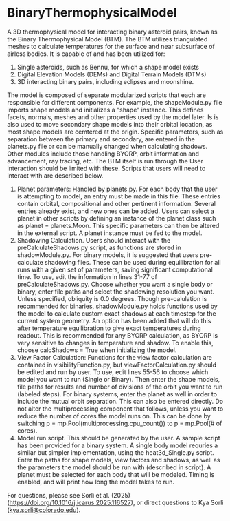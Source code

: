 # BinaryThermophysicalModel
A 3D thermophysical model for interacting binary asteroid pairs, known as the Binary Thermophysical Model (BTM). The BTM utilizes triangulated meshes to calculate temperatures for the surface and near subsurface of airless bodies. It is capable of and has been utilized for: 
  1) Single asteroids, such as Bennu, for which a shape model exists
  2) Digital Elevation Models (DEMs) and Digital Terrain Models (DTMs)
  3) 3D interacting binary pairs, including eclipses and moonshine.

The model is composed of separate modularized scripts that each are responsible for different components. For example, the shapeModule.py file imports shape models and initializes a "shape" instance. This defines facets, normals, meshes and other properties used by the model later. Is is also used to move secondary shape models into their orbital location, as most shape models are cemtered at the origin. Specific parameters, such as separation between the primary and secondary, are entered in the planets.py file or can be manually changed when calculating shadows. Other modules include those handling BYORP, orbit information and advancement, ray tracing, etc. The BTM itself is run through the User interaction should be limited with these. Scripts that users will need to interact with are described below. 

1) Planet parameters: Handled by planets.py. For each body that the user is attempting to model, an entry must be made in this file. These entries contain orbital, compositional and other pertinent information. Several entries already exist, and new ones can be added. Users can select a planet in other scripts by defining an instance of the planet class such as planet = planets.Moon. This specific parameters can then be altered in the external script. A planet instance must be fed to the model.
2) Shadowing Calculation. Users should interact with the preCalculateShadows.py script, as functions are stored in shadowModule.py. For binary models, it is suggested that users pre-calculate shadowing files. These can be used during equilibration for all runs with a given set of parameters, saving significant computational time. To use, edit the information in lines 31-77 of preCalculateShadows.py. Choose whether you want a single body or binary, enter file paths and select the shadowing resolution you want. Unless specified, obliquity is 0.0 degrees. Though pre-calulation is recommended for binaries, shadowModule.py holds functions used by the model to calculate custom exact shadows at each timestep for the current system geometry. An option has been added that will do this after temperature equilibration to give exact temperatures during readout. This is recommended for any BYORP calculation, as BYORP is very sensitive to changes in temperature and shadow. To enable this, choose calcShadows = True when initializing the model. 
6) View Factor Calculation: Functions for the view factor calculation are contained in visibilityFunction.py, but viewFactorCalculation.py should be edited and run by user. To use, edit lines 55-56 to choose which model you want to run (Single or Binary). Then enter the shape models, file paths for results and number of divisions of the orbit you want to run (labeled steps). For binary systems, enter the planet as well in order to include the mutual orbit separation. This can also be entered directly. Do not alter the multiprocessing component that follows, unless you want to reduce the number of cores the model runs on. This can be done by switching p = mp.Pool(multiprocessing.cpu_count()) to p = mp.Pool(# of cores). 
7) Model run script. This should be generated by the user. A sample script has been provided for a binary system. A single body model requries a similar but simpler implementation, using the heat3d_Single.py script. Enter the paths for shape models, view factors and shadows, as well as the parameters the model should be run with (described in script). A planet must be selected for each body that will be modeled. Timing is enabled, and will print how long the model takes to run. 


For questions, please see Sorli et al. (2025) (https://doi.org/10.1016/j.icarus.2025.116527), or direct questions to Kya Sorli (kya.sorli@colorado.edu). 
